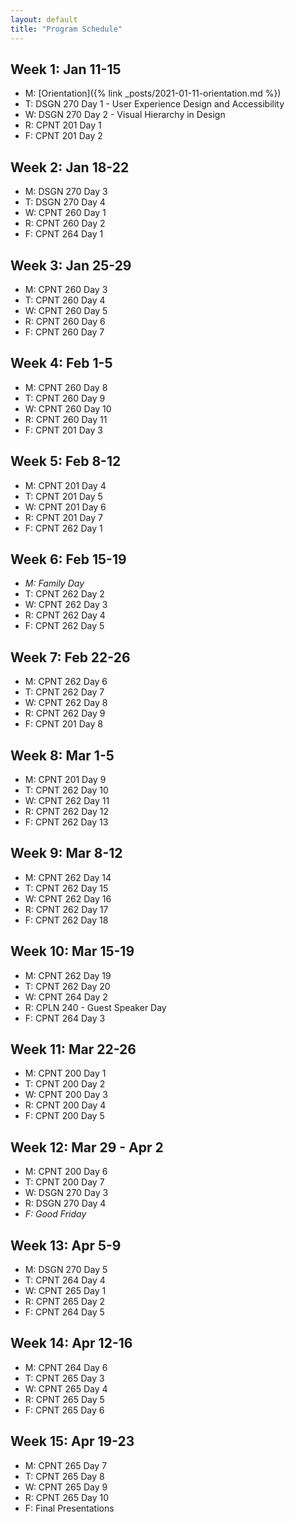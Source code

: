 ```yaml
---
layout: default
title: "Program Schedule"
---
```


## Week 1: Jan 11-15
- M: [Orientation]({% link _posts/2021-01-11-orientation.md %})
- T: DSGN 270 Day 1 - User Experience Design and Accessibility
- W: DSGN 270 Day 2 - Visual Hierarchy in Design
- R: CPNT 201 Day 1 
- F: CPNT 201 Day 2 

## Week 2: Jan 18-22
- M: DSGN 270 Day 3 
- T: DSGN 270 Day 4
- W: CPNT 260 Day 1
- R: CPNT 260 Day 2
- F: CPNT 264 Day 1

## Week 3: Jan 25-29
- M: CPNT 260 Day 3
- T: CPNT 260 Day 4
- W: CPNT 260 Day 5
- R: CPNT 260 Day 6
- F: CPNT 260 Day 7

## Week 4: Feb 1-5
- M: CPNT 260 Day 8
- T: CPNT 260 Day 9
- W: CPNT 260 Day 10
- R: CPNT 260 Day 11
- F: CPNT 201 Day 3

## Week 5: Feb 8-12
- M: CPNT 201 Day 4
- T: CPNT 201 Day 5
- W: CPNT 201 Day 6
- R: CPNT 201 Day 7
- F: CPNT 262 Day 1

## Week 6: Feb 15-19
- _M: Family Day_
- T: CPNT 262 Day 2
- W: CPNT 262 Day 3
- R: CPNT 262 Day 4
- F: CPNT 262 Day 5

## Week 7: Feb 22-26
- M: CPNT 262 Day 6
- T: CPNT 262 Day 7
- W: CPNT 262 Day 8
- R: CPNT 262 Day 9
- F: CPNT 201 Day 8

## Week 8: Mar 1-5
- M: CPNT 201 Day 9
- T: CPNT 262 Day 10
- W: CPNT 262 Day 11
- R: CPNT 262 Day 12
- F: CPNT 262 Day 13

## Week 9: Mar 8-12
- M: CPNT 262 Day 14
- T: CPNT 262 Day 15
- W: CPNT 262 Day 16
- R: CPNT 262 Day 17
- F: CPNT 262 Day 18

## Week 10: Mar 15-19
- M: CPNT 262 Day 19
- T: CPNT 262 Day 20
- W: CPNT 264 Day 2
- R: CPLN 240 - Guest Speaker Day
- F: CPNT 264 Day 3

## Week 11: Mar 22-26
- M: CPNT 200 Day 1
- T: CPNT 200 Day 2
- W: CPNT 200 Day 3
- R: CPNT 200 Day 4
- F: CPNT 200 Day 5

## Week 12: Mar 29 - Apr 2
- M: CPNT 200 Day 6
- T: CPNT 200 Day 7
- W: DSGN 270 Day 3
- R: DSGN 270 Day 4
- _F: Good Friday_

## Week 13: Apr 5-9
- M: DSGN 270 Day 5
- T: CPNT 264 Day 4
- W: CPNT 265 Day 1
- R: CPNT 265 Day 2
- F: CPNT 264 Day 5

## Week 14: Apr 12-16
- M: CPNT 264 Day 6
- T: CPNT 265 Day 3
- W: CPNT 265 Day 4
- R: CPNT 265 Day 5
- F: CPNT 265 Day 6

## Week 15: Apr 19-23
- M: CPNT 265 Day 7
- T: CPNT 265 Day 8
- W: CPNT 265 Day 9
- R: CPNT 265 Day 10
- F: Final Presentations
